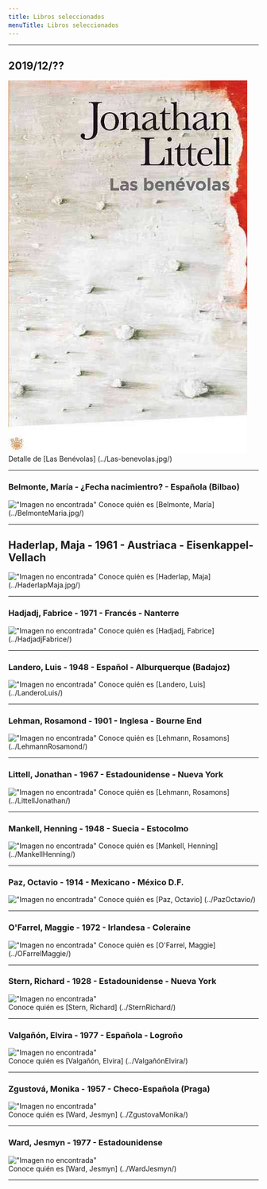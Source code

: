 ```yaml
---
title: Libros seleccionados
menuTitle: Libros seleccionados
---
```

***
## 2019/12/??
!["Imagen no encontrada"](Las-benevolas.jpg)
Detalle de [Las Benévolas] (../Las-benevolas.jpg/)
***
### Belmonte, María - ¿Fecha nacimientro? - Española (Bilbao)
!["Imagen no encontrada"](BelmonteMaria.jpg)
Conoce quién es [Belmonte, María] (../BelmonteMaria.jpg/)
***
## Haderlap, Maja - 1961 - Austriaca - Eisenkappel-Vellach
!["Imagen no encontrada"](HaderlapMaja.jpg)
Conoce quién es [Haderlap, Maja] (../HaderlapMaja.jpg/)
***
### Hadjadj, Fabrice - 1971 - Francés - Nanterre
!["Imagen no encontrada"](HadjadjFabrice.jpg)
Conoce quién es [Hadjadj, Fabrice] (../HadjadjFabrice/)
***
### Landero, Luis - 1948 - Español - Alburquerque (Badajoz)
!["Imagen no encontrada"](LanderoLuis.jpg)
Conoce quién es [Landero, Luis] (../LanderoLuis/)
***
### Lehman, Rosamond - 1901 - Inglesa - Bourne End
!["Imagen no encontrada"](LehmannRosamond.jpg)
Conoce quién es [Lehmann, Rosamons] (../LehmannRosamond/)
***
### Littell, Jonathan - 1967 - Estadounidense - Nueva York
!["Imagen no encontrada"](LittellJonathan.jpg)
Conoce quién es [Lehmann, Rosamons] (../LittellJonathan/)
***
### Mankell, Henning - 1948 - Suecia - Estocolmo
!["Imagen no encontrada"](MankellHenning.jpg)
Conoce quién es [Mankell, Henning] (../MankellHenning/)
***
### Paz, Octavio - 1914 - Mexicano - México D.F.
!["Imagen no encontrada"](PazOctavio.jpg)
Conoce quién es [Paz, Octavio] (../PazOctavio/)
***
### O'Farrel, Maggie - 1972 - Irlandesa - Coleraine 
!["Imagen no encontrada"](OFarrelMaggie.jpg)
Conoce quién es [O'Farrel, Maggie] (../OFarrelMaggie/)
***
### Stern, Richard - 1928 - Estadounidense - Nueva York 
!["Imagen no encontrada"](SternRichard.jpg)  
Conoce quién es [Stern, Richard] (../SternRichard/)
***
### Valgañón, Elvira - 1977 - Española - Logroño        
!["Imagen no encontrada"](ValgañonElvira.jpg)                            
Conoce quién es [Valgañón, Elvira] (../ValgañónElvira/)
***
### Zgustová, Monika - 1957 - Checo-Española (Praga)
!["Imagen no encontrada"](ZgustovaMonika.jpg)       
Conoce quién es [Ward, Jesmyn] (../ZgustovaMonika/)
***
### Ward, Jesmyn - 1977 - Estadounidense
!["Imagen no encontrada"](WardJesmyn.jpg)       
Conoce quién es [Ward, Jesmyn] (../WardJesmyn/)
***